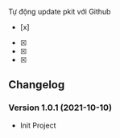 Tự động update pkit với Github
- [x] 
- [x] 
- [x] 
- [x] 


## Changelog
### Version 1.0.1 (2021-10-10)
- Init Project